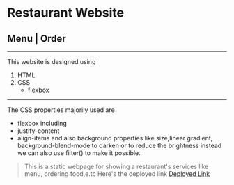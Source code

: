 # Restaurant Website
## Menu | Order
---
This website is designed using
1. HTML
2. CSS
    - flexbox
---
The CSS properties majorily used are 
- flexbox
including 
- justify-content
- align-items
and also 
background properties like 
size,linear gradient, background-blend-mode to darken or to reduce the brightness instead we can also use filter() to make it possible.
> This is a static webpage for showing a restaurant's services like menu, ordering food,e.tc
Here's the deployed link
> [Deployed Link]("")
